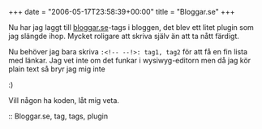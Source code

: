 +++
date = "2006-05-17T23:58:39+00:00"
title = "Bloggar.se"
+++

Nu har jag laggt till [bloggar.se][1]-tags i bloggen, det blev ett litet plugin som jag slängde ihop. Mycket roligare att skriva själv än att ta nått färdigt.

Nu behöver jag bara skriva `:<!-- --!>: tag1, tag2` för att få en fin lista med länkar. Jag vet inte om det funkar i wysiwyg-editorn men då jag kör plain text så bryr jag mig inte 

:) 

Vill någon ha koden, låt mig veta.

:: Bloggar.se, tag, tags, plugin

<small></small>

 [1]: http://bloggar.se

